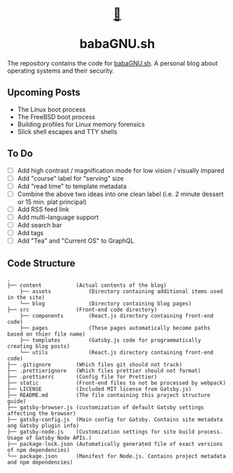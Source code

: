 <meta charset="UTF-8">
<h1 align="center">
	<a href="https://www.babagnu.sh" role="image" aria-label="eggplant">🍆<br /><br /></a>
  	babaGNU.sh
</h1>

The repository contains the code for [babaGNU.sh](https://babagnu.sh). A personal blog about operating systems and their security.


## Upcoming Posts

- The Linux boot process
- The FreeBSD boot process
- Building profiles for Linux memory forensics
- Slick shell escapes and TTY shells

## To Do

- [ ] Add high contrast / magnification mode for low vision / visually impared
- [ ] Add "course" label for "serving" size
- [ ] Add "read time" to template metadata
- [ ] Combine the above two ideas into one clean label (i.e. 2 minute dessert or 15 min. plat principal)
- [ ] Add RSS feed link
- [ ] Add multi-language support
- [ ] Add search bar
- [ ] Add tags
- [ ] Add "Tea" and "Current OS" to GraphQL

## Code Structure

    .
    ├── content           (Actual contents of the blog)
        ├── assets            (Directory containing additional items used in the site)
        └── blog              (Directory containing blog pages)
    ├── src               (Front-end code directory)
        ├── components        (React.js directory containing front-end code)
        ├── pages             (These pages automatically become paths based on thier file name)
        ├── templates         (Gatsby.js code for programmatically creating blog posts)
        └── utils             (React.js directory containing front-end code)
    ├── .gitignore        (Which files git should not track)
    ├── .prettierignore   (Which files prettier should not format)
    ├── .prettierrc       (Config file for Prettier)
    ├── static            (Front-end files to not be processed by webpack)
    ├── LICENSE           (Included MIT license from Gatsby.js)
    ├── README.md         (The file containing this project structure guide)
    ├── gatsby-browser.js (customization of default Gatsby settings affecting the browser)
    ├── gatsby-config.js  (Main config for Gatsby. Contains site metadata ang Gatsby plugin info)
    ├── gatsby-node.js    (Customization settings for site build process. Usage of Gatsby Node APIs.)
    ├── package-lock.json (Automatically generated file of exact versions of npm dependencies)
    └── package.json      (Manifest for Node.js. Contains project metadata and npm dependencies)
     